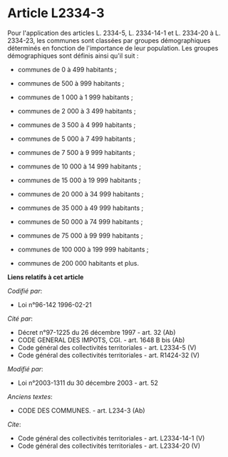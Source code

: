 # Article L2334-3

Pour l'application des articles L. 2334-5, L. 2334-14-1 et L. 2334-20 à L. 2334-23, les communes sont classées par groupes
démographiques déterminés en fonction de l'importance de leur population. Les groupes démographiques sont définis ainsi qu'il
suit :

- communes de 0 à 499 habitants ;

- communes de 500 à 999 habitants ;

- communes de 1 000 à 1 999 habitants ;

- communes de 2 000 à 3 499 habitants ;

- communes de 3 500 à 4 999 habitants ;

- communes de 5 000 à 7 499 habitants ;

- communes de 7 500 à 9 999 habitants ;

- communes de 10 000 à 14 999 habitants ;

- communes de 15 000 à 19 999 habitants ;

- communes de 20 000 à 34 999 habitants ;

- communes de 35 000 à 49 999 habitants ;

- communes de 50 000 à 74 999 habitants ;

- communes de 75 000 à 99 999 habitants ;

- communes de 100 000 à 199 999 habitants ;

- communes de 200 000 habitants et plus.

**Liens relatifs à cet article**

_Codifié par_:

  - Loi n°96-142 1996-02-21

_Cité par_:

  - Décret n°97-1225 du 26 décembre 1997 - art. 32 (Ab)
  - CODE GENERAL DES IMPOTS, CGI. - art. 1648 B bis (Ab)
  - Code général des collectivités territoriales - art. L2334-5 (V)
  - Code général des collectivités territoriales - art. R1424-32 (V)

_Modifié par_:

  - Loi n°2003-1311 du 30 décembre 2003 - art. 52

_Anciens textes_:

  - CODE DES COMMUNES. - art. L234-3 (Ab)

_Cite_:

  - Code général des collectivités territoriales - art. L2334-14-1 (V)
  - Code général des collectivités territoriales - art. L2334-20 (V)

